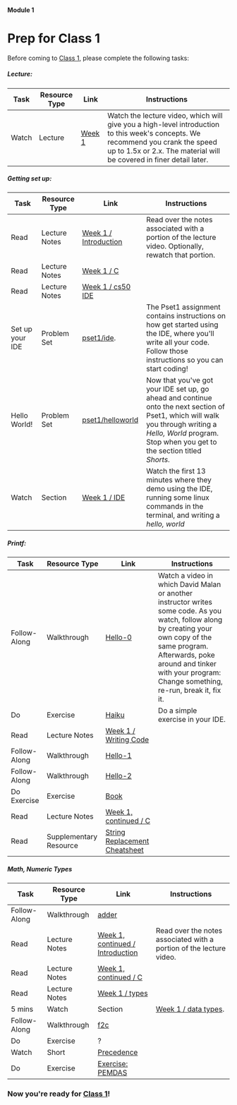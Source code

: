 #### Module 1
# Prep for Class 1

Before coming to [Class 1](https://github.com/Launch-Code/cs50x-live-2016/tree/master/calendar/cs50/unit1-fundamentals/module1/class1), please complete the following tasks:

##### Lecture:
Task | Resource Type | Link | Instructions
-----|---------------|------|-------------
Watch | Lecture | [Week 1](https://www.youtube.com/embed/YiiHNiSfmKI?autoplay=1&rel=0&start=0) | Watch the lecture video, which will give you a high-level introduction to this week's concepts. We recommend you crank the speed up to 1.5x or 2.x. The material will be covered in finer detail later. 

##### Getting set up:
Task | Resource Type | Link | Instructions
-----|---------------|------|-------------
Read | Lecture Notes | [Week 1 / Introduction](http://cdn.cs50.net/2015/fall/lectures/1/w/notes1w/notes1w.html#introduction) | Read over the notes associated with a portion of the lecture video. Optionally, rewatch that portion. 
Read | Lecture Notes | [Week 1 / C](http://cdn.cs50.net/2015/fall/lectures/1/w/notes1w/notes1w.html#c) |
Read | Lecture Notes | [Week 1 / cs50 IDE](http://cdn.cs50.net/2015/fall/lectures/1/w/notes1w/notes1w.html#cs50_ide)
Set up your IDE | Problem Set | [pset1/ide](http://cdn.cs50.net/2015/fall/psets/1/pset1/pset1.html#getting_started). | The Pset1 assignment contains instructions on how get started using the IDE, where you'll write all your code. Follow those instructions so you can start coding!
Hello World! | Problem Set | [pset1/helloworld](http://cdn.cs50.net/2015/fall/psets/1/pset1/pset1.html#hello_c) | Now that you've got your IDE set up, go ahead and continue onto the next section of Pset1, which will walk you through writing a *Hello, World* program. Stop when you get to the section titled *Shorts*.
Watch | Section | [Week 1 / IDE](https://www.youtube.com/watch?v=kpSLlIj97Ss) | Watch the first 13 minutes where they demo using the IDE, running some linux commands in the terminal, and writing a *hello, world*

##### Printf:
Task | Resource Type | Link | Instructions
-----|---------------|------|-------------
Follow-Along | Walkthrough | [Hello-0]() | Watch a video in which David Malan or another instructor writes some code. As you watch, follow along by creating your own copy of the same program. Afterwards, poke around and tinker with your program: Change something, re-run, break it, fix it.
Do | Exercise | [Haiku](./exercises) | Do a simple exercise in your IDE.
Read | Lecture Notes | [Week 1 / Writing Code]()
Follow-Along | Walkthrough | [Hello-1]()
Follow-Along | Walkthrough | [Hello-2]()
Do Exercise | Exercise | [Book](./exercises/book)
Read | Lecture Notes | [Week 1, continued / C]()
Read | Supplementary Resource | [String Replacement Cheatsheet](TODO) |

##### Math, Numeric Types
Task | Resource Type | Link | Instructions
-----|---------------|------|---------
Follow-Along | Walkthrough | [adder](TODO) | 
Read | Lecture Notes | [Week 1, continued / Introduction](http://http://cdn.cs50.net/2015/fall/lectures/1/f/notes1f/notes1f.html#imprecision) | Read over the notes associated with a portion of the lecture video.  
Read | Lecture Notes | [Week 1, continued / C](http://cdn.cs50.net/2015/fall/lectures/1/w/notes1w/notes1w.html#c) |
Read | Lecture Notes | [Week 1 / types](http://http://cdn.cs50.net/2015/fall/lectures/1/f/notes1f/notes1f.html#types)
5 mins | Watch | Section | [Week 1 / data types](http://https://www.youtube.com/watch?v=kpSLlIj97Ss&feature=youtu.be&t=801). | 
Follow-Along | Walkthrough | [f2c](https://www.youtube.com/watch?v=ox6eTsi8dKA&list=PLhQjrBD2T383fi16gN97XlrTwdxDq2QWZ&index=4) |  
Do | Exercise | ?
Watch | Short | [Precedence](TODO)|  | Stop watching at 3:15 
Do | Exercise | [Exercise: PEMDAS](TODO) |  | 

### Now you're ready for [Class 1](https://github.com/Launch-Code/cs50x-live-2016/tree/master/calendar/cs50/unit1-fundamentals/module1/class1)!
